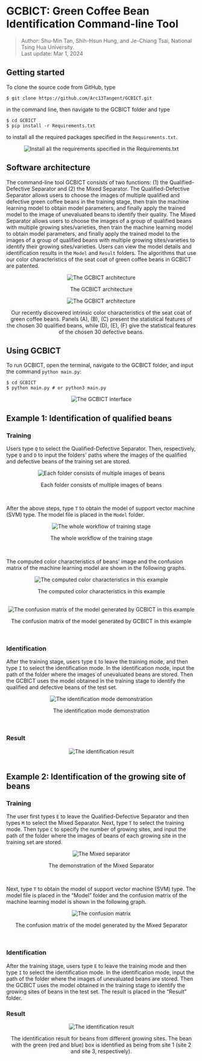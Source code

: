 # GCBICT: Green Coffee Bean Identification Command-line Tool
> Author: Shu-Min Tan, Shih-Hsun Hung, and Je-Chiang Tsai, National Tsing Hua University.\
> Last update: Mar 1, 2024

## Getting started
To clone the source code from GitHub, type 
```console
$ git clone https://github.com/Arc13Tangent/GCBICT.git
```
in the command line, then navigate to the GCBICT folder and type 
```console
$ cd GCBICT
$ pip install -r Requirements.txt
```
to install all the required packages specified in the ```Requirements.txt```.
<div align="center">
<img src="https://i.imgur.com/zrBsxc5.jpeg" alt="Install all the requirements specified in the Requirements.txt">
</div>

## Software architecture
The command-line tool GCBICT consists of two functions: (1) the Qualified-Defective Separator and (2) the Mixed Separator.
The Qualified-Defective Separator allows users to choose the images of multiple qualified and defective green coffee beans in the training stage, then train the machine learning model to obtain model parameters, and finally apply the trained model to the image of unevaluated beans to identify their quality. The Mixed Separator allows users to choose the images of a group of qualified beans with multiple growing sites/varieties, then train the machine learning model to obtain model parameters, and finally apply the trained model to the images of a group of qualified beans with multiple growing sites/varieties to identify their growing sites/varieties. Users can view the model details and identification results in the ```Model``` and ```Result``` folders. The algorithms that use our color characteristics of the seat coat of green coffee beans in GCBICT are patented.
<div align="center">
<img src="https://i.imgur.com/pXUZgFl.png" alt="The GCBICT architecture">
<p>The GCBICT architecture</p>
</div>
<div align="center">
<img src="https://i.imgur.com/TvBkyDS.png" alt="The GCBICT architecture">
<p>Our recently
discovered intrinsic color characteristics of the seat coat of green coffee beans. Panels (A), (B), (C) present the statistical features of the chosen 30 qualified beans, while (D), (E), (F) give the statistical features of the chosen 30 defective beans.</p>
</div>

## Using GCBICT
To run GCBICT, open the terminal, navigate to the GCBICT folder, and input the command ```python main.py```:
```console
$ cd GCBICT
$ python main.py # or python3 main.py
```
<div align="center">
<img src="https://i.imgur.com/LJ7UPyF.jpeg" alt="The GCBICT interface">
</div>

## Example 1: Identification of qualified beans
### Training
Users type ```Q``` to select the Qualified-Defective Separator. 
Then, respectively, type ```Q``` and ```D``` to input the folders' paths where the images of the qualified and defective beans of the training set are stored.
<div align="center">
    <img src="https://imgur.com/GFhqhlQ.png" alt="Each folder consists of multiple images of beans"> 
    <p>Each folder consists of multiple images of beans</p>
</div>
<br> 

After the above steps, 
type ```T``` to obtain the model of support vector machine (SVM) type. The model file is placed in the ```Model``` folder.
<div align="center">
    <img src="https://imgur.com/4sitdy5.jpg" alt="The whole workflow of training stage"> 
    <p>The whole workflow of the training stage</p>
</div>
<br> 

The computed color characteristics of beans' image and the confusion matrix of the machine learning model are shown in the following graphs.
<div align="center">
    <img src="https://i.imgur.com/w1x1GBq.png" alt="The computed color characteristics in this example"> 
    <p>The computed color characteristics in this example</p>
</div>
<br> 

<div align="center">
    <img src="https://imgur.com/5f8Sg7w.png" alt="The confusion matrix of the model generated by GCBICT in this example"> 
    <p>The confusion matrix of the model generated by GCBICT in this example</p>
</div>
<br> 

### Identification
After the training stage, users type ```E``` to leave the training mode, and then type ```I``` to select the identification mode. 
In the identification mode, 
input the path of the folder where the images of unevaluated beans are stored.
Then the GCBICT uses the model obtained in the training stage to identify the qualified and defective beans of the test set.
<div align="center">
    <img src="https://imgur.com/sFDIEoN.jpg" alt="The identification mode demonstration"> 
    <p>The identification mode demonstration</p>
</div>
<br> 

### Result
<div align="center">
    <img src="https://imgur.com/fszW6BS.png" alt="The identification result"> 
</div>
<br>  
    
## Example 2: Identification of the growing site of beans
### Training
The user first types ```E``` to leave the Qualified-Defective Separator and then types ```M``` to select the Mixed Separator.
Next, type ```T``` to select the training mode. 
Then type ```C``` to specify the number of growing sites, and input the path of the folder where the images of beans of each growing site in the training set are stored. 
<div align="center">
    <img src="https://imgur.com/A0BL2Ho.jpg" alt="The Mixed separator"> 
    <p>The demonstration of the Mixed Separator</p>
</div>
<br>  

Next, type ```T``` to obtain the model of support vector machine (SVM) type. 
The model file is placed in the “Model” folder
and the confusion matrix of the machine learning model is shown in the following graph.
<div align="center">
    <img src="https://imgur.com/cWGtuPm.png" alt="The confusion matrix"> 
    <p>The confusion matrix of the model generated by the Mixed Separator</p>
</div>
<br> 

### Identification
After the training stage, users type ```E``` to leave the training mode 
and then type ```I``` to select the identification mode. In the identification mode, input the path of the folder where the images of unevaluated beans are stored. Then the GCBICT uses the model obtained in the training stage to identify the growing sites of beans in the test set. The result is placed in the “Result” folder.
### Result
<div align="center">
    <img src="https://imgur.com/SOKnTjO.jpg" alt="The identification result"> 
    <p>The identification result for beans from different growing sites.
    The bean with the green (red and blue) box is identified as being from site 1 (site 2 and site 3, respectively).</p>
</div>
<br> 
